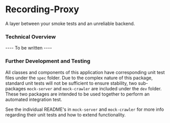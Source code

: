 # Recording-Proxy
A layer between your smoke tests and an unreliable backend.

### Technical Overview
---- To be written ----

### Further Development and Testing
All classes and components of this application have corresponding unit test files under the `spec` folder. Due to the complex nature of this package, standard unit tests will not be sufficient to ensure stability, two sub-packages `mock-server` and `mock-crawler` are included under the `dev` folder. These two packages are intended to be used together to perform an automated integration test.

See the individual README's in `mock-server` and `mock-crawler` for more info regarding their unit tests and how to extend functionality.
